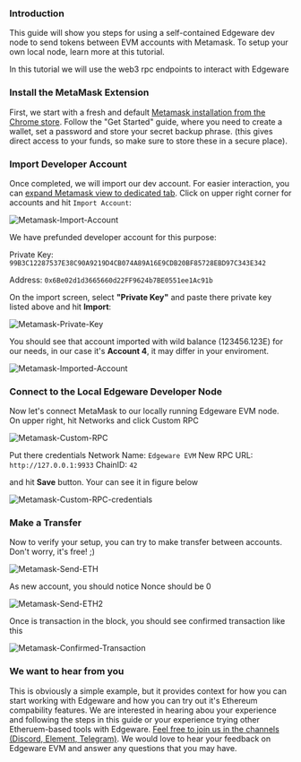 
### Introduction

This guide will show you steps for using a self-contained Edgeware dev node to send tokens between EVM accounts with Metamask. 
To setup your own local node, learn more at this tutorial.

In this tutorial we will use the web3 rpc endpoints to interact with Edgeware

### Install the MetaMask Extension

First, we start with a fresh and default [Metamask installation from the Chrome store](https://chrome.google.com/webstore/detail/metamask/nkbihfbeogaeaoehlefnkodbefgpgknn?hl=en). Follow the "Get Started" guide, where you need to create a wallet, set a password and store your secret backup phrase. (this gives direct access to your funds, so make sure to store these in a secure place). 

### Import Developer Account

Once completed, we will import our dev account. For easier interaction, you can [expand Metamask view to dedicated tab](chrome-extension://nkbihfbeogaeaoehlefnkodbefgpgknn/home.html#). Click on upper right corner for accounts and hit `Import Account`: 

![Metamask-Import-Account](./assets/mm-import-account.png)

We have prefunded developer account for this purpose:

Private Key: `99B3C12287537E38C90A9219D4CB074A89A16E9CDB20BF85728EBD97C343E342`

Address: `0x6Be02d1d3665660d22FF9624b7BE0551ee1Ac91b`

On the import screen, select **"Private Key"** and paste there private key listed above and hit **Import**: 

![Metamask-Private-Key](./assets/mm-private-key.png)

You should see that account imported with wild balance (123456.123E) for our needs, in our case it's **Account 4**, it may differ in your enviroment.

![Metamask-Imported-Account](./assets/mm-imported-account.png)

### Connect to the Local Edgeware Developer Node

Now let's connect MetaMask to our locally running Edgeware EVM node. On upper right, hit Networks and click Custom RPC

![Metamask-Custom-RPC](./assets/mm-custom-rpc.png)

Put there credentials 
Network Name: `Edgeware EVM`
New RPC URL: `http://127.0.0.1:9933`
ChainID: `42`

and hit **Save** button. Your can see it in figure below

![Metamask-Custom-RPC-credentials](./assets/mm-custom-rpc-credentials.png)

### Make a Transfer

Now to verify your setup, you can try to make transfer between accounts. Don't worry, it's free! ;)

![Metamask-Send-ETH](./assets/mm-send-eth.png)

As new account, you should notice Nonce should be 0

![Metamask-Send-ETH2](./assets/mm-send-eth2.png)

Once is transaction in the block, you should see confirmed transaction like this 

![Metamask-Confirmed-Transaction](./assets/mm-confirmed-transaction.png)

### We want to hear from you

This is obviously a simple example, but it provides context for how you can start working with Edgeware and how you can try out it's Ethereum compability features. We are interested in hearing abou your experience and following the steps in this guide or your experience trying other Etheruem-based tools with Edgeware. [Feel free to join us in the channels (Discord, Element, Telegram)](https://linktr.ee/edg_developers). We would love to hear your feedback on Edgeware EVM and answer any questions that you may have.
